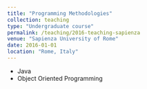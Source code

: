 ```yaml
---
title: "Programming Methodologies"
collection: teaching
type: "Undergraduate course"
permalink: /teaching/2016-teaching-sapienza
venue: "Sapienza University of Rome"
date: 2016-01-01
location: "Rome, Italy"
---
```


* Java
* Object Oriented Programming
